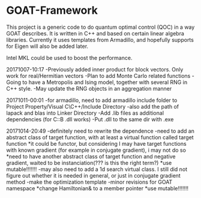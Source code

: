 # GOAT-Framework

This project is a generic code to do quantum optimal control (QOC) in a way GOAT describes.
It is written in C++ and based on certain linear algebra libraries.
Currently it uses templates from Armadillo, and hopefully supports for Eigen will also be added later.

Intel MKL could be used to boost the performance. 

20171007-10:17
-Previously added inner product for block vectors. Only work for real/Hermitian vectors
-Plan to add Monte Carlo related functions
-Going to have a Metropolis and Ising model, together with several RNG in C++ style. 
-May update the RNG objects in an aggregation manner


20171011-00:01
-for armadillo, need to add armadillo include folder to Project Property/Visual C\C++/Include Directory
-also add the path of lapack and blas into Linker Directory
-Add .lib files as additional dependencies (for C::B .dll works)
-Put .dll to the same dir with .exe


20171014-20:49
-definitely need to rewrite the dependence
-need to add an abstract class of target function, with at least a virtual function called target function
  *it could be functor, but considering I may have target functions with known gradient (for example in conjugate gradient), i may not do so
  *need to have another abstract class of target function and negative gradient, waited to be instanciation(??? is this the right term?)
  *use mutable!!!!!!!
-may also need to add a 1d search virtual class. I still did not figure out whether it is needed in general, or just in conjugate gradient method
-make the optimization template
-minor revisions for GOAT namespace
  *change Hamiltonian& to a member pointer
  *use mutable!!!!!!!

